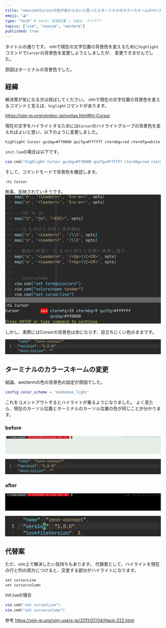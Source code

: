 ```yaml
---
title: "neovimのCursorの色が変わらないと思ったらターミナルのカラースキームのせいだった話"
emoji: "⛳"
type: "tech" # tech: 技術記事 / idea: アイデア
topics: ["vim", "neovim", "wezterm"]
published: true
---
```


タイトルの通りです。
vimで現在の文字位置の背景色を変えるために`highlight`コマンドで`Cursor`の背景色を変更しようとしましたが、 変更できませんでした。

原因はターミナルの背景色でした。

## 経緯

解決策が気になる方は飛ばしてください。
vimで現在の文字位置の背景色を変えるコマンドと言えば、`higlight`コマンドがあります。

https://vim-jp.org/vimdoc-ja/syntax.html#hl-Cursor

現在の文字をハイライトするためには`Cursor`のハイライトグループの背景色を変えればよいと思い、以下のように変更しました。

```vim
highlight Cursor guibg=#ff0000 guifg=#ffffff ctermbg=red ctermfg=white
```

`init.lua`の場合は以下です。
```lua
vim.cmd("highlight Cursor guibg=#ff0000 guifg=#ffffff ctermbg=red ctermfg=white")
```

そして、コマンドモードで背景色を確認します。
```
:hi Cursor
```

無事、反映されていそうです。
![hi Cursor result](/images/2eb709bf2f33a9/hi_cursor.png)


しかし、実際にはCursorの背景色は赤にならず、目立ちにくい色のままです。

![difficult to see](/images/2eb709bf2f33a9/difficult_to_see.png)


## ターミナルのカラースキームの変更

結論、weztermの色の背景色の設定が原因でした。
```lua
config.color_scheme = 'neobones_light'
```
これをコメントアウトするとハイライトが乗るようになりました。
よく見たら、現在のカーソル位置とターミナルのカーソル位置の色が同じことが分かります。

### before

![before cursor in term 01](/images/2eb709bf2f33a9/before_cursor_01.png)

![difficult to see](/images/2eb709bf2f33a9/difficult_to_see.png)

### after


![after cursor in term 01](/images/2eb709bf2f33a9/after_cursor_01.png)

![after cursor in editor 02](/images/2eb709bf2f33a9/after_cursor_02.png)



## 代替案

ただ、vim上で解決したい気持ちもあります。
代替案として、ハイライトを現在の行と列の両方につけると、交差する部分がハイライトになります。

```vim
set cursorLine
set cursorcolumn
```

init.luaの場合
```lua
vim.cmd("set cursorLine")
vim.cmd("set cursorcolumn")
```
参考
https://vim-jp.org/vim-users-jp/2011/07/04/Hack-222.html

